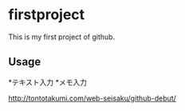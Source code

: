 # firstproject
This is my first project of github.

## Usage
*テキスト入力
*メモ入力

http://tontotakumi.com/web-seisaku/github-debut/